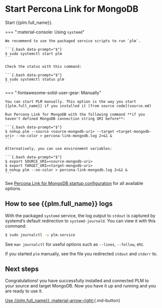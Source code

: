# Start Percona Link for MongoDB

Start {{plm.full_name}}.

=== ":material-console: Using `systemd`"

    We recommend to use the packaged service scripts to run `plm`.
    
    ```{.bash data-prompt="$"}
    $ sudo systemctl start plm
    ```

    Check the status with this command:

    ```{.bash data-prompt="$"}
    $ sudo systemctl status plm
    ```

=== ":fontawesome-solid-user-gear: Manually"

    You can start PLM manually. This option is the way you start {{plm.full_name}} if you installed it [from source code](source.md) 

    Run Percona Link for MongoDB with the following command **if you haven't defined MongoDB connection string URI before**:

    ```{.bash data-prompt="$"}
    $ nohup plm --source <source-mongodb-uri> --target <target-mongodb-uri> --no-color > percona-link-mongodb.log 2>&1 &
    ```

    Alternatively, you can use environment variables:

    ```{.bash data-prompt="$"}
    $ export SOURCE_URI=<source-mongodb-uri>
    $ export TARGET_URI=<target-mongodb-uri>
    $ nohup plm --no-color > percona-link-mongodb.log 2>&1 &
    ```

See [Percona Link for MongoDB startup configuration](parameters.md) for all available options.


## How to see {{plm.full_name}} logs

With the packaged `systemd` service, the log output to `stdout` is captured by
systemd’s default redirection to `systemd-journald`. You can view it with this
command:

```{.bash data-prompt="$"}
$ sudo journalctl -u plm.service
```

See `man journalctl` for useful options such as `--lines`, `--follow`, etc.


If you started `plm` manually, see the file you redirected `stdout` and `stderr` to.


## Next steps

Congratulations! you have successfully installed and connected PLM to your source and target MongoDB. Now you have it up and running and you are ready to use it.

[Use {{plm.full_name}} :material-arrow-right:](usage.md){.md-button}